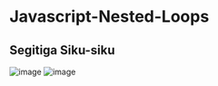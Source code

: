 # Javascript-Nested-Loops

## Segitiga Siku-siku
![image](https://user-images.githubusercontent.com/76932074/189513650-14738691-7efd-4891-bac5-bfc1def92054.png)
![image](https://user-images.githubusercontent.com/76932074/189513674-ee5b7887-b5e0-4d81-9dc9-1e4301be969a.png)

